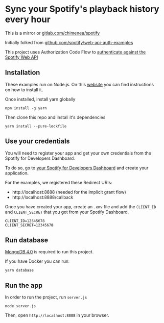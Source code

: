 # Sync your Spotify's playback history every hour

This is a mirror or [gitlab.com/chimenea/spotify](https://gitlab.com/chimenea/spotify)

Initially folked from [github.com/spotify/web-api-auth-examples](https://github.com/spotify/web-api-auth-examples)

This project uses Authorization Code Flow to [authenticate against the Spotify Web API](https://developer.spotify.com/web-api/authorization-guide)

## Installation

These examples run on Node.js. On this [website](http://www.nodejs.org) you can find instructions on how to install it.

Once installed, install yarn globally

```shell
npm install -g yarn
```

Then clone this repo and install it's dependencies

```shell
yarn install --pure-lockfile
```

## Use your credentials

You will need to register your app and get your own credentials from the Spotify for Developers Dashboard.

To do so, go to [your Spotify for Developers Dashboard](https://developer.spotify.com/dashboard) and create your application.

For the examples, we registered these Redirect URIs:

* http://localhost:8888 (needed for the implicit grant flow)
* http://localhost:8888/callback

Once you have created your app, create an `.env` file and add the `CLIENT_ID` and `CLIENT_SECRET` that you got from your Spotify Dashboard.

```env
CLIENT_ID=12345678
CLIENT_SECRET=12345678
```

## Run database

[MongoDB 4.0](https://docs.mongodb.com/v4.0/tutorial) is required to run this project.

If you have Docker you can run:

```shell
yarn database
```

## Run the app

In order to run the project, run `server.js`

```shell
node server.js
```

Then, open `http://localhost:8888` in your browser.
